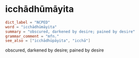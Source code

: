 # icchādhūmāyita

``` toml
dict_label = "NCPED"
word = "icchādhūmāyita"
summary = "obscured, darkened by desire; pained by desire"
grammar_comment = "mfn."
see_also = ["icchādhūpāyita", "icchā"]
```

obscured, darkened by desire; pained by desire

